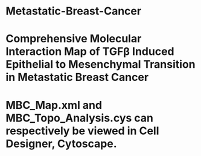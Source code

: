 # Metastatic-Breast-Cancer
# Comprehensive Molecular Interaction Map of TGFβ Induced Epithelial to Mesenchymal Transition in Metastatic Breast Cancer 

# MBC_Map.xml and MBC_Topo_Analysis.cys can respectively be viewed in Cell Designer, Cytoscape. 
